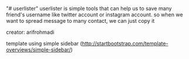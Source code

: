 "# userlister" 
userlister is simple tools that can help us to save many friend's username like twitter account or instagram account. 
so when we want to spread message to many contact, we can just copy it

creator: arifrohmadi

template using simple sidebar (http://startbootstrap.com/template-overviews/simple-sidebar/)
